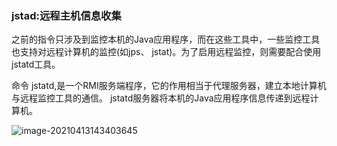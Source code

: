 ###  jstad:远程主机信息收集

之前的指令只涉及到监控本机的Java应用程序，而在这些工具中，一些监控工具也支持对远程计算机的监控(如jps、 jstat)。为了启用远程监控，则需要配合使用 jstatd工具。

命令 jstatd,是一个RMI服务端程序，它的作用相当于代理服务器，建立本地计算机与远程监控工具的通信。 jstatd服务器将本机的Java应用程序信息传递到远程计算机。


![image-20210413143403645](https://github.com/MrL5z2k0/zkNode/blob/main/images/image-20210413143403645.png)
